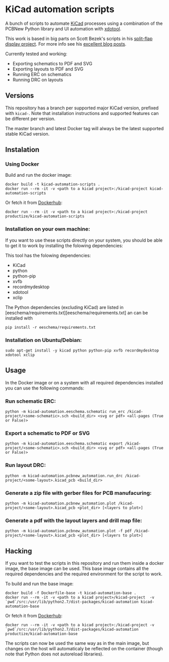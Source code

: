 KiCad automation scripts
========================

A bunch of scripts to automate [KiCad] processes using a combination of the
PCBNew Python library and UI automation with [xdotool].

This work is based in big parts on Scott Bezek's scripts in his
[split-flap display project][split-flap].
For more info see his [excellent blog posts][scot's blog].

Currently tested and working:

- Exporting schematics to PDF and SVG
- Exporting layouts to PDF and SVG
- Running ERC on schematics
- Running DRC on layouts

## Versions

This repository has a branch per supported major KiCad version, prefixed with
`kicad-`. Note that installation instructions and supported features can be
different per version.

The master branch and latest Docker tag will always be the latest supported
stable KiCad version.

## Instalation

### Using Docker

Build and run the docker image:

```
docker build -t kicad-automation-scripts .
docker run --rm -it -v <path to a kicad project>:/kicad-project kicad-automation-scripts
```

Or fetch it from [Dockerhub]:

```
docker run --rm -it -v <path to a kicad project>:/kicad-project productize/kicad-automation-scripts
```

### Installation on your own machine:

If you want to use these scripts directly on your system, you should be able to
get it to work by installing the folowing dependencies:

This tool has the folowing dependencies:
- KiCad
- python
- python-pip
- xvfb
- recordmydesktop
- xdotool
- xclip

The Python dependencies (excluding KiCad) are listed in
[eeschema/requirements.txt][eeschema/requirements.txt] an can be installed with

```
pip install -r eeschema/requirements.txt
```

### Installation on Ubuntu/Debian:

```
sudo apt-get install -y kicad python python-pip xvfb recordmydesktop xdotool xclip
```

## Usage

In the Docker image or on a system with all required dependencies installed you
can use the following commands:

### Run schematic ERC:

```
python -m kicad-automation.eeschema.schematic run_erc /kicad-project/<some-schematic>.sch <build_dir> <svg or pdf> <all-pages (True or False)>
```

### Export a schematic to PDF or SVG

```
python -m kicad-automation.eeschema.schematic export /kicad-project/<some-schematic>.sch <build_dir> <svg or pdf> <all-pages (True or False)>
```

### Run layout DRC:

```
python -m kicad-automation.pcbnew_automation.run_drc /kicad-project/<some-layout>.kicad_pcb <build_dir>
```

### Generate a zip file with gerber files for PCB manufacuring:

```
python -m kicad-automation.pcbnew_automation.plot /kicad-project/<some-layout>.kicad_pcb <plot_dir> [<layers to plot>]
```

### Generate a pdf with the layout layers and drill map file:

```
python -m kicad-automation.pcbnew_automation.plot -f pdf /kicad-project/<some-layout>.kicad_pcb <plot_dir> [<layers to plot>]
```

## Hacking

If you want to test the scripts in this repository and run them inside a docker
image, the base image can be used. This base image contains all the required
dependencies and the required environment for the script to work.

To build and run the base image:

```
docker build -f Dockerfile-base -t kicad-automation-base .
docker run --rm -it -v <path to a kicad project>/kicad-project  -v `pwd`/src:/usr/lib/python2.7/dist-packages/kicad-automation kicad-automation-base
```

Or fetch it from [Dockerhub]:

```
docker run --rm -it -v <path to a kicad project>:/kicad-project -v `pwd`/src:/usr/lib/python2.7/dist-packages/kicad-automation productize/kicad-automation-base
```

The scripts can now be used the same way as in the main image, but changes
on the host will automaticaly be reflected on the container (though note
that Python does not autoreload libraries).

[KiCad]: http://kicad-pcb.org/
[xdotool]: https://github.com/jordansissel/xdotool
[split-flap]: https://github.com/scottbez1/splitflap
[scot's blog]: https://scottbezek.blogspot.be/2016/04/scripting-kicad-pcbnew-exports.html
[Dockerhub]: https://hub.docker.com/r/productize/kicad-automation-scripts
